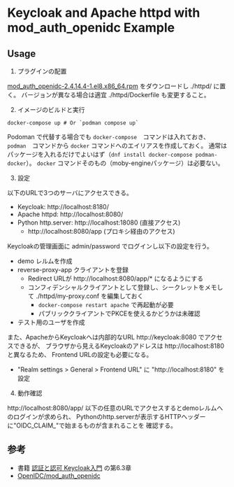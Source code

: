 # Keycloak and Apache httpd with mod_auth_openidc Example


## Usage

1. プラグインの配置

[mod_auth_openidc-2.4.14.4-1.el8.x86_64.rpm](https://github.com/OpenIDC/mod_auth_openidc/releases) をダウンロードし ./httpd/ に置く。
バージョンが異なる場合は適宜 ./httpd/Dockerfile も変更すること。

2. イメージのビルドと実行

```shell
docker-compose up # Or `podman compose up`
```
Podoman で代替する場合でも `docker-compose`　コマンドは入れておき、
`podman`　コマンドから `docker` コマンドへのエイリアスを作成しておく。
通常はパッケージを入れるだけでよいはず（`dnf install docker-compose podman-docker`）。
`docker` コマンドそのもの（moby-engineパッケージ）は必要ない。

3. 設定

以下のURLで3つのサーバにアクセスできる。

- Keycloak: http://localhost:8180/
- Apache httpd: http://localhost:8080/
- Python http.server: http://localhost:18080 (直接アクセス)
  - http://localhost:8080/app (プロキシ経由のアクセス)

Keycloakの管理画面に admin/password でログインし以下の設定を行う。

- demo レルムを作成
- reverse-proxy-app クライアントを登録
  - Redirect URLが http://localhost:8080/app/* になるようにする
  - コンフィデンシャルクライアントとして登録し、シークレットをメモして ./httpd/my-proxy.conf を編集しておく
    - `docker-compose restart apache` で再起動が必要
    - パブリッククライアントでPKCEを使えるかどうかは未確認
- テスト用のユーザを作成

また、ApacheからKeycloakへは内部的なURL http://keycloak:8080 でアクセスできるが、
ブラウザから見えるKeycloakのアドレスは http://localhost:8180 と異なるため、
Frontend URLの設定も必要になる。

- "Realm settings > General > Frontend URL" に "http://localhost:8180" を設定

4. 動作確認

http://localhost:8080/app/ 以下の任意のURLでアクセスするとdemoレルムへのログインが求められ、
Pythonのhttp.serverが表示するHTTPヘッダーに"OIDC_CLAIM_"で始まるものが含まれることを
確認する。


## 参考

- 書籍 [認証と認可 Keycloak入門](https://www.ric.co.jp/book/new-publication/detail/2081) の第6.3章
- [OpenIDC/mod_auth_openidc](https://github.com/OpenIDC/mod_auth_openidc)
